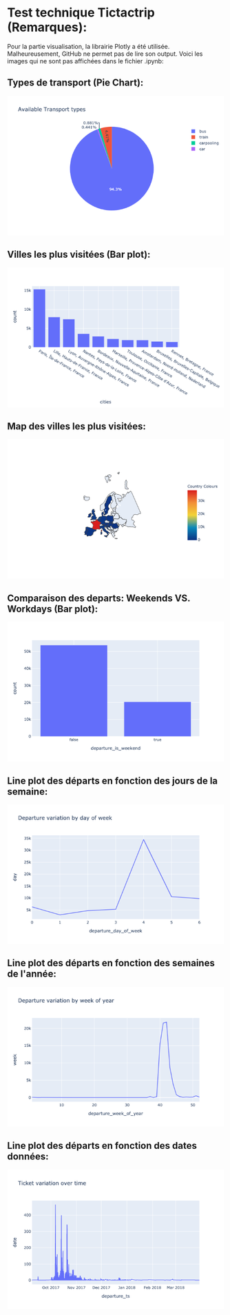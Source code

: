 # Test technique Tictactrip (Remarques):
Pour la partie visualisation, la librairie Plotly a été utilisée. Malheureusement, GitHub ne permet pas de lire son output.
Voici les images qui ne sont pas affichées dans le fichier .ipynb: <br/>

## Types de transport (Pie Chart):  
![Alt text](Images/transport_types.png)

## Villes les plus visitées (Bar plot):  
![Alt text](Images/most_visited_cities.png)

## Map des villes les plus visitées:  
![Alt text](Images/map_cities.png)

## Comparaison des departs: Weekends VS. Workdays (Bar plot):
![Alt text](Images/workdays_vs_weekends.png)

## Line plot des départs en fonction des jours de la semaine:
![Alt text](Images/day_of_week.png)

## Line plot des départs en fonction des semaines de l'année:
![Alt text](Images/week_of_year.png)

## Line plot des départs en fonction des dates données:
![Alt text](Images/dates_overall.png)
